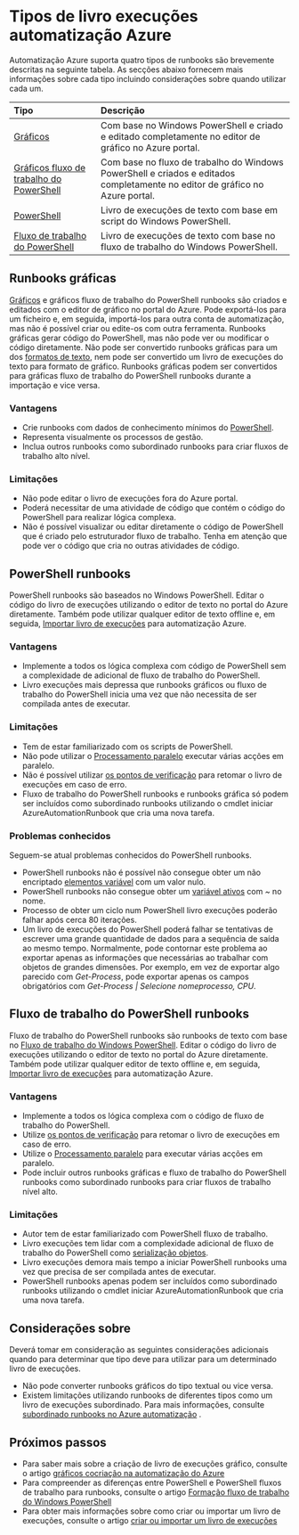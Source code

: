 <properties 
   pageTitle="Tipos de livro execuções automatização Azure"
   description="Descreve os diferentes tipos de runbooks que pode utilizar no Azure automatização e considerações que deverá ter em consideração quando para determinar que tipo deve para utilizar. "
   services="automation"
   documentationCenter=""
   authors="mgoedtel"
   manager="jwhit"
   editor="tysonn" />
<tags 
   ms.service="automation"
   ms.devlang="na"
   ms.topic="article"
   ms.tgt_pltfrm="na"
   ms.workload="infrastructure-services"
   ms.date="09/12/2016"
   ms.author="bwren" />

# <a name="azure-automation-runbook-types"></a>Tipos de livro execuções automatização Azure

Automatização Azure suporta quatro tipos de runbooks são brevemente descritas na seguinte tabela.  As secções abaixo fornecem mais informações sobre cada tipo incluindo considerações sobre quando utilizar cada um.


| Tipo |  Descrição |
|:---|:---|
| [Gráficos](#graphical-runbooks) | Com base no Windows PowerShell e criado e editado completamente no editor de gráfico no Azure portal. | 
| [Gráficos fluxo de trabalho do PowerShell](#graphical-runbooks) | Com base no fluxo de trabalho do Windows PowerShell e criados e editados completamente no editor de gráfico no Azure portal. 
| [PowerShell](#powershell-runbooks) | Livro de execuções de texto com base em script do Windows PowerShell.
| [Fluxo de trabalho do PowerShell](#powershell-workflow-runbooks) | Livro de execuções de texto com base no fluxo de trabalho do Windows PowerShell. |


## <a name="graphical-runbooks"></a>Runbooks gráficas

[Gráficos](automation-runbook-types.md#graphical-runbooks) e gráficos fluxo de trabalho do PowerShell runbooks são criados e editados com o editor de gráfico no portal do Azure.  Pode exportá-los para um ficheiro e, em seguida, importá-los para outra conta de automatização, mas não é possível criar ou edite-os com outra ferramenta.  Runbooks gráficas gerar código do PowerShell, mas não pode ver ou modificar o código diretamente. Não pode ser convertido runbooks gráficas para um dos [formatos de texto](automation-runbook-types.md), nem pode ser convertido um livro de execuções do texto para formato de gráfico. Runbooks gráficas podem ser convertidos para gráficas fluxo de trabalho do PowerShell runbooks durante a importação e vice versa.

### <a name="advantages"></a>Vantagens

- Crie runbooks com dados de conhecimento mínimos do [PowerShell](automation-powershell-workflow.md).
- Representa visualmente os processos de gestão.
- Inclua outros runbooks como subordinado runbooks para criar fluxos de trabalho alto nível.


### <a name="limitations"></a>Limitações

- Não pode editar o livro de execuções fora do Azure portal.
- Poderá necessitar de uma atividade de código que contém o código do PowerShell para realizar lógica complexa.
- Não é possível visualizar ou editar diretamente o código de PowerShell que é criado pelo estruturador fluxo de trabalho. Tenha em atenção que pode ver o código que cria no outras atividades de código.


## <a name="powershell-runbooks"></a>PowerShell runbooks

PowerShell runbooks são baseados no Windows PowerShell.  Editar o código do livro de execuções utilizando o editor de texto no portal do Azure diretamente.  Também pode utilizar qualquer editor de texto offline e, em seguida, [Importar livro de execuções](http://msdn.microsoft.com/library/azure/dn643637.aspx) para automatização Azure.

### <a name="advantages"></a>Vantagens

- Implemente a todos os lógica complexa com código de PowerShell sem a complexidade de adicional de fluxo de trabalho do PowerShell. 
- Livro execuções mais depressa que runbooks gráficos ou fluxo de trabalho do PowerShell inicia uma vez que não necessita de ser compilada antes de executar.

### <a name="limitations"></a>Limitações

- Tem de estar familiarizado com os scripts de PowerShell.
- Não pode utilizar o [Processamento paralelo](automation-powershell-workflow.md#parallel-processing) executar várias acções em paralelo.
- Não é possível utilizar [os pontos de verificação](automation-powershell-workflow.md#checkpoints) para retomar o livro de execuções em caso de erro.
- Fluxo de trabalho do PowerShell runbooks e runbooks gráfica só podem ser incluídos como subordinado runbooks utilizando o cmdlet iniciar AzureAutomationRunbook que cria uma nova tarefa.

### <a name="known-issues"></a>Problemas conhecidos
Seguem-se atual problemas conhecidos do PowerShell runbooks.

- PowerShell runbooks não é possível não consegue obter um não encriptado [elementos variável](automation-variables.md) com um valor nulo.
- PowerShell runbooks não consegue obter um [variável ativos](automation-variables.md) com *~* no nome.
- Processo de obter um ciclo num PowerShell livro execuções poderão falhar após cerca 80 iterações. 
- Um livro de execuções do PowerShell poderá falhar se tentativas de escrever uma grande quantidade de dados para a sequência de saída ao mesmo tempo.   Normalmente, pode contornar este problema ao exportar apenas as informações que necessárias ao trabalhar com objetos de grandes dimensões.  Por exemplo, em vez de exportar algo parecido com *Get-Process*, pode exportar apenas os campos obrigatórios com *Get-Process | Selecione nomeprocesso, CPU*.

## <a name="powershell-workflow-runbooks"></a>Fluxo de trabalho do PowerShell runbooks

Fluxo de trabalho do PowerShell runbooks são runbooks de texto com base no [Fluxo de trabalho do Windows PowerShell](automation-powershell-workflow.md).  Editar o código do livro de execuções utilizando o editor de texto no portal do Azure diretamente.  Também pode utilizar qualquer editor de texto offline e, em seguida, [Importar livro de execuções](http://msdn.microsoft.com/library/azure/dn643637.aspx) para automatização Azure.

### <a name="advantages"></a>Vantagens

- Implemente a todos os lógica complexa com o código de fluxo de trabalho do PowerShell.
- Utilize [os pontos de verificação](automation-powershell-workflow.md#checkpoints) para retomar o livro de execuções em caso de erro.
- Utilize o [Processamento paralelo](automation-powershell-workflow.md#parallel-processing) para executar várias acções em paralelo.
- Pode incluir outros runbooks gráficas e fluxo de trabalho do PowerShell runbooks como subordinado runbooks para criar fluxos de trabalho nível alto.


### <a name="limitations"></a>Limitações

- Autor tem de estar familiarizado com PowerShell fluxo de trabalho.
- Livro execuções tem lidar com a complexidade adicional de fluxo de trabalho do PowerShell como [serialização objetos](automation-powershell-workflow.md#code-changes).
- Livro execuções demora mais tempo a iniciar PowerShell runbooks uma vez que precisa de ser compilada antes de executar.
- PowerShell runbooks apenas podem ser incluídos como subordinado runbooks utilizando o cmdlet iniciar AzureAutomationRunbook que cria uma nova tarefa.


## <a name="considerations"></a>Considerações sobre

Deverá tomar em consideração as seguintes considerações adicionais quando para determinar que tipo deve para utilizar para um determinado livro de execuções.

- Não pode converter runbooks gráficos do tipo textual ou vice versa.
- Existem limitações utilizando runbooks de diferentes tipos como um livro de execuções subordinado.  Para mais informações, consulte [subordinado runbooks no Azure automatização](automation-child-runbooks.md) .

  
## <a name="next-steps"></a>Próximos passos

- Para saber mais sobre a criação de livro de execuções gráfico, consulte o artigo [gráficos cocriação na automatização do Azure](automation-graphical-authoring-intro.md)
- Para compreender as diferenças entre PowerShell e PowerShell fluxos de trabalho para runbooks, consulte o artigo [Formação fluxo de trabalho do Windows PowerShell](automation-powershell-workflow.md)
- Para obter mais informações sobre como criar ou importar um livro de execuções, consulte o artigo [criar ou importar um livro de execuções](automation-creating-importing-runbook.md)



